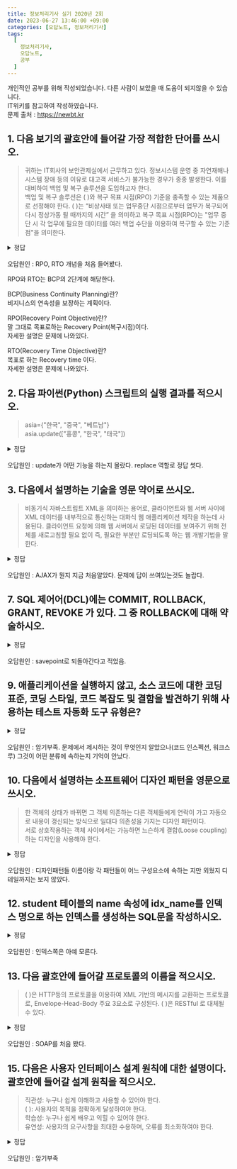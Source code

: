 ```yaml
---
title: 정보처리기사 실기 2020년 2회
date: 2023-06-27 13:46:00 +09:00
categories: [오답노트, 정보처리기사]
tags:
  [
    정보처리기사,
    오답노트,
    공부
  ]
---
```

개인적인 공부를 위해 작성되었습니다. 다른 사람이 보았을 때 도움이 되지않을 수 있습니다.  
IT위키를 참고하여 작성하였습니다.  
문제 출처 : <https://newbt.kr>  

## 1. 다음 보기의 괄호안에 들어갈 가장 적합한 단어를 쓰시오.
> 귀하는 IT회사의 보안관제실에서 근무하고 있다.
 정보시스템 운영 중 자연재해나 시스템 장애 등의 이유로 대고객 서비스가 불가능한 경우가 종종 발생한다.
 이를 대비하여 백업 및 복구 솔루션을 도입하고자 한다.<br>
백업 및 복구 솔루션은 (            )와 복구 목표 시점(RPO) 기준을 충족할 수 있는 제품으로 선정해야 한다.
 (           )는 “비상사태 또는 업무중단 시점으로부터 업무가 복구되어 다시 정상가동 될 때까지의 시간” 을 의미하고
 복구 목표 시점(RPO)는 "업무 중단 시 각 업무에 필요한 데이터를 여러 백업 수단을 이용하여 복구할 수 있는 기준점"을 의미한다.

<details>
<summary>정답</summary>
목표 복구 시간(RTO; Recovery Time Objective)
</details>
<br>
오답원인 : RPO, RTO 개념을 처음 들어봤다. <br>

RPO와 RTO는 BCP의 2단계에 해당한다.  

BCP(Business Continuity Planning)란?  
비지니스의 연속성을 보장하는 계획이다.  

RPO(Recovery Point Objective)란?  
말 그대로 목표로하는 Recovery Point(복구시점)이다.  
자세한 설명은 문제에 나와있다.   

RTO(Recovery Time Objective)란?  
목표로 하는 Recovery time 이다.  
자세한 설명은 문제에 나와있다.  

## 2. 다음 파이썬(Python) 스크립트의 실행 결과를 적으시오.  
>asia={"한국", "중국", "베트남"}<br>
asia.update(["홍콩", "한국", "태국"])

<details>
<summary>정답</summary>
{"한국", "중국", "베트남", "홍콩", "태국"}
</details>
<br>
오답원인 : update가 어떤 기능을 하는지 몰랐다. replace 역할로 정답 썻다.  

## 3. 다음에서 설명하는 기술을 영문 약어로 쓰시오.  
> 비동기식 자바스트립트 XML을 의미하는 용어로, 클라이언트와 웹 서버 사이에 XML 데이터를 
내부적으로 통신하는 대화식 웹 애플리케이션 제작을 하는데 사용된다. 
클라이언트 요청에 의해 웹 서버에서 로딩된 데이터를 보여주기 위해 
전체를 새로고침할 필요 없이 즉, 필요한 부분만 로딩되도록 하는 웹 개발기법을 말한다.

<details>
<summary>정답</summary>
AJAX(Asycronized Javascript And XML)
</details>
<br>
오답원인 : AJAX가 뭔지 지금 처음알았다.  
문제에 답이 쓰여있는것도 놀랍다.  

## 7. SQL 제어어(DCL)에는 COMMIT, ROLLBACK, GRANT, REVOKE 가 있다. 그 중 ROLLBACK에 대해 약술하시오.  

<details>
<summary>정답</summary>
트랜잭션 실패시 트랜잭션 처리 과정에서 발생한 변경 과정을 취소하고, 트랜잭션 시작 이전 상태로 되돌린다.<br>
<a href="https://blog.naver.com/pdw3231/222306557485">출처 : 네이버블로그</a>
</details>
<br>
오답원인 : savepoint로 되돌아간다고 적었음.

## 9. 애플리케이션을 실행하지 않고, 소스 코드에 대한 코딩 표준, 코딩 스타일, 코드 복잡도 및 결함을 발견하기 위해 사용하는 테스트 자동화 도구 유형은?

<details>
<summary>정답</summary>
정적 분석 도구
</details>
<br>
오답원인 : 암기부족. 문제에서 제시하는 것이 무엇인지 알았으나(코드 인스펙션, 워크스루) 그것이 어떤 분류에 속하는지 기억이 안났다.  

## 10. 다음에서 설명하는 소프트웨어 디자인 패턴을 영문으로 쓰시오.
> 한 객체의 상태가 바뀌면 그 객체 의존하는 다른 객체들에게 연락이 가고 
자동으로 내용이 갱신되는 방식으로 일대다 의존성을 가지는 디자인 패턴이다.<br>
서로 상호작용하는 객체 사이에서는 가능하면 느슨하게 결합(Loose coupling)하는 
디자인을 사용해야 한다.

<details>
<summary>정답</summary>
observer 패턴
</details>
<br>
오답원인 : 디자인패턴들 이름이랑 각 패턴들이 어느 구성요소에 속하는 지만 외웠지 디테일까지는 보지 않았다.  

## 12. student 테이블의 name 속성에 idx_name를 인덱스 명으로 하는 인덱스를 생성하는 SQL문을 작성하시오.

<details>
<summary>정답</summary>
create index idx_name on student(name);
</details>
<br>
오답원인 : 인덱스쪽은 아예 모른다.

## 13. 다음 괄호안에 들어갈 프로토콜의 이름을 적으시오.
> (              )은 HTTP등의 프로토콜을 이용하여 XML 기반의 메시지를 교환하는 프로토콜로,
Envelope-Head-Body 주요 3요소로 구성된다. (              )은 RESTful 로 대체될 수 있다.

<details>
<summary>정답</summary>
SOAP(Simple Object Access Protocol)
</details>
<br>
오답원인 : SOAP를 처음 봤다.

## 15. 다음은 사용자 인터페이스 설계 원칙에 대한 설명이다. 괄호안에 들어갈 설계 원칙을 적으시오.
>직관성: 누구나 쉽게 이해하고 사용할 수 있어야 한다. <br>
>(  ): 사용자의 목적을 정확하게 달성하여야 한다. <br>
>학습성: 누구나 쉽게 배우고 익힐 수 있어야 한다. <br>
>유연성: 사용자의 요구사항을 최대한 수용하며, 오류를 최소화하여야 한다.

<details>
<summary>정답</summary>
유효성
</details>
<br>
오답원인 : 암기부족  
